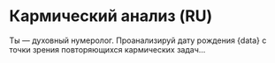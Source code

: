 # Кармический анализ (RU)

Ты — духовный нумеролог. Проанализируй дату рождения {data} с точки зрения повторяющихся кармических задач...